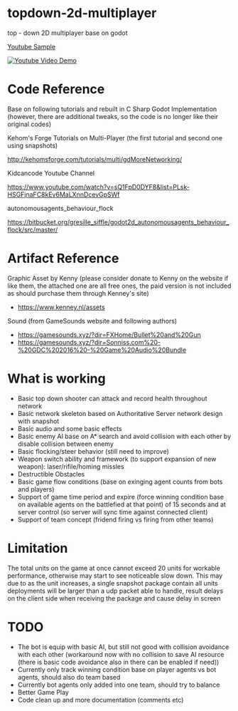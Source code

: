 # topdown-2d-multiplayer
top - down 2D multiplayer base on godot

 [Youtube Sample](https://www.youtube.com/playlist?list=PLlwvRbWsWmGUtEd47nyo0MUZJVJqvd4Iv)

[![Youtube Video Demo](https://img.youtube.com/vi/MiTIhxKtvRg/0.jpg)](https://www.youtube.com/playlist?list=PLlwvRbWsWmGUtEd47nyo0MUZJVJqvd4Iv)


Code Reference
======
Base on following tutorials and rebuilt in C Sharp Godot Implementation (however, there are additional tweaks, so the code is no longer like their original codes)

Kehom's Forge Tutorials on Multi-Player (the first tutorial and second one using snapshots)

http://kehomsforge.com/tutorials/multi/gdMoreNetworking/

Kidcancode Youtube Channel

https://www.youtube.com/watch?v=sQ1FpD0DYF8&list=PLsk-HSGFjnaFC8kEv6MaLXnnDcevGpSWf

autonomousagents_behaviour_flock

https://bitbucket.org/gresille_siffle/godot2d_autonomousagents_behaviour_flock/src/master/

Artifact Reference
======
Graphic Asset by Kenny (please consider donate to Kenny on the website if like them, the attached one are all free ones, the paid version is not included as should purchase them through Kenney's site)

- https://www.kenney.nl/assets

Sound (from GameSounds website and following authors)

- https://gamesounds.xyz/?dir=FXHome/Bullet%20and%20Gun
- https://gamesounds.xyz/?dir=Sonniss.com%20-%20GDC%202016%20-%20Game%20Audio%20Bundle

What is working
======

- Basic top down shooter can attack and record health throughout network
- Basic network skeleton based on Authoritative Server network design with snapshot
- Basic audio and some basic effects 
- Basic enemy AI base on A* search and avoid collision with each other by disable collision between enemy
- Basic flocking/steer behavior (still need to improve)
- Weapon switch ability and framework (to support expansion of new weapon): laser/rifile/homing missles
- Destructible Obstacles
- Basic game flow conditions (base on exinging agent counts from bots and players)
- Support of game time period and expire (force winning condition base on available agents on the battlefied at that point) of 15 seconds and at server control (so server will sync time against connected client)
- Support of team concept (fridend firing vs firing from other teams)

Limitation
======
The total units on the game at once cannot exceed 20 units for workable performance, otherwise may start to see noticeable slow down. This may due to as the unit increases, a single snapshot package contain all units deployments will be larger than a udp packet able to handle, result delays on the client side when receiving the package and cause delay in screen

TODO
======
- The bot is equip with basic AI, but still not good with collision avoidance with each other (workaround now with no collision to save AI resource (there is basic code avoidance also in there can be enabled if need))
- Currently only track winning condition base on player agents vs bot agents, should also do team based
- Currently bot agents only added into one team, should try to balance
- Better Game Play
- Code clean up and more documentation (comments etc)
